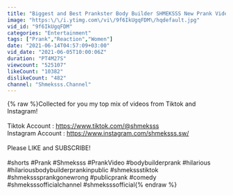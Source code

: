 ```yaml
---
title: "Biggest and Best Prankster Body Builder SHMEKSSS New Prank Videos | @Shmeksss.Channel"
image: "https:\/\/i.ytimg.com\/vi\/9f6IkUgqFDM\/hqdefault.jpg"
vid_id: "9f6IkUgqFDM"
categories: "Entertainment"
tags: ["Prank","Reaction","Women"]
date: "2021-06-14T04:57:09+03:00"
vid_date: "2021-06-05T10:00:06Z"
duration: "PT4M27S"
viewcount: "525107"
likeCount: "10382"
dislikeCount: "482"
channel: "Shmeksss.Channel"
---
```

{% raw %}Collected for you my top mix of videos from Tiktok and Instagram! <br /><br />Tiktok Account : <a rel="nofollow" target="blank" href="https://www.tiktok.com/@shmeksss">https://www.tiktok.com/@shmeksss</a><br />Instagram Account : <a rel="nofollow" target="blank" href="https://www.instagram.com/shmeksss.sw/">https://www.instagram.com/shmeksss.sw/</a><br /><br />Please LIKE and SUBSCRIBE! <br /><br />#shorts #Prank #Shmeksss #PrankVideo #bodybuilderprank #hilarious #hilariousbodybuilderprankinpublic #shmekssstiktok #shmeksssprankgonewrong #publicprank #comedy #shmeksssofficialchannel #shmeksssofficial{% endraw %}
